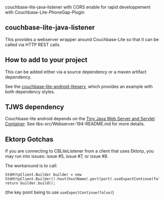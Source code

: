 couchbase-lite-java-listener with CORS enable for rapid developpement with Couchbase-Lite-PhoneGap-Plugin

## couchbase-lite-java-listener

This provides a webserver wrapper around Couchbase-Lite so that it can be called via HTTP REST calls.

## How to add to your project

This can be added either via a source dependency or a maven artifact dependency.

See the [couchbase-lite-android-liteserv](https://github.com/couchbaselabs/couchbase-lite-android-liteserv), which provides an example with both dependency styles.

## TJWS dependency

Couchbase-lite android depends on the [Tiny Java Web Server and Servlet Container](http://tjws.sourceforge.net/).  See libs-src/Webserver-194-README.md for more details.

## Ektorp Gotchas

If you are connecting to CBLiteListener from a client that uses Ektorp, you may run into issues: issue #5, issue #7, or issue #8.

The workaround is to call:

```
StdHttpClient.Builder builder = new StdHttpClient.Builder().host(hostName).port(port).useExpectContinue(false);
return builder.build();
```

(the key point being to use `useExpectContinue(false)`)

